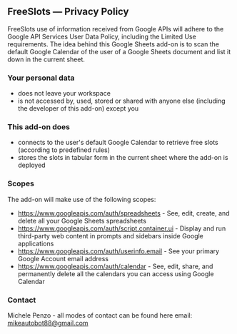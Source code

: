 ## FreeSlots — Privacy Policy
FreeSlots use of information received from Google APIs will adhere to the Google API Services User Data Policy, including the Limited Use requirements.
The idea behind this Google Sheets add-on is to scan the default Google Calendar of the user of a Google Sheets document and list it down in the current sheet.

### Your personal data
- does not leave your workspace
- is not accessed by, used, stored or shared with anyone else (including the developer of this add-on) except you

### This add-on does
- connects to the user's default Google Calendar to retrieve free slots (according to predefined rules)
- stores the slots in tabular form in the current sheet where the add-on is deployed

### Scopes
The add-on will make use of the following scopes:
- https://www.googleapis.com/auth/spreadsheets - See, edit, create, and delete all your Google Sheets spreadsheets
- https://www.googleapis.com/auth/script.container.ui - Display and run third-party web content in prompts and sidebars inside Google applications	
- https://www.googleapis.com/auth/userinfo.email - See your primary Google Account email address	
- https://www.googleapis.com/auth/calendar - See, edit, share, and permanently delete all the calendars you can access using Google Calendar	

### Contact
Michele Penzo - all modes of contact can be found here
email: mikeautobot88@gmail.com
